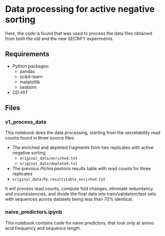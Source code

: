 # Data processing for active negative sorting
Here, the code is found that was used to process the data files obtained from both the old and the new SECRiFY experiments.
## Requirements
* Python packages:
   * pandas
   * scikit-learn
   * matplotlib
   * seaborn
* CD-HIT

## Files
### v1_process_data
This notebook does the data processing, starting from the secretability read counts found in three source files:

* The enriched and depleted fragments from two replicates with active negative sorting
   * `original_data/enriched.txt` 
   * `original_data/depleted.txt`
* The previous _Pichia pastoris_ results table with read counts for three replicates
* `original_data/Pp_resultstable_enriched.txt`

It will process read counts, compute fold changes, eliminate redundancy and inconsistencies, and divide the final data into train/validation/test sets with sequences across datasets being less than 70% identical.

### naive_predictors.ipynb
This notebook contains code for naive predictors, that look only at amino acid frequency and sequence length.